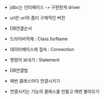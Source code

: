 - jdbc는 인터페이스 -> 구현한게 driver
- url은 uri의 좀더 구체적인 버전

- DB연결순서
 - 드라이버적재 : Class.forName
 - 데이터베이스에 접속 : Connection
 - 명령어 보내기 : Statement
 
- DB연결법
 - 매번 클래스마다 연결시키기
 - 연결시키는 기능의 클래스를 만들고 매번 불러오기